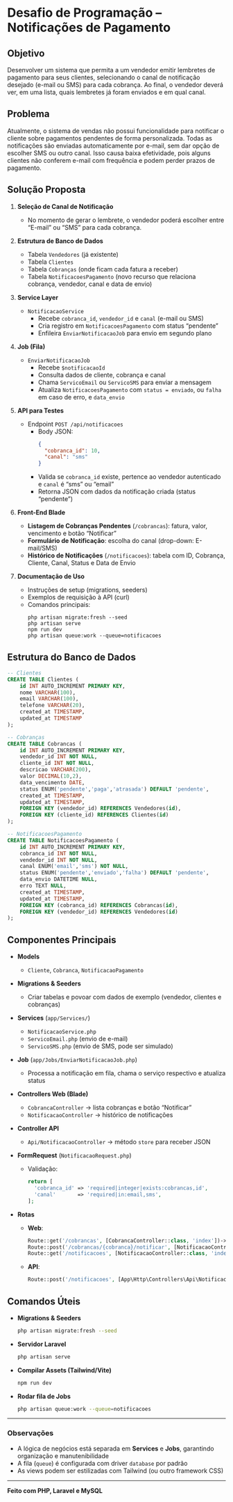 # Desafio de Programação – Notificações de Pagamento

## Objetivo  
Desenvolver um sistema que permita a um vendedor emitir lembretes de pagamento para seus clientes, selecionando o canal de notificação desejado (e-mail ou SMS) para cada cobrança. Ao final, o vendedor deverá ver, em uma lista, quais lembretes já foram enviados e em qual canal.

## Problema  
Atualmente, o sistema de vendas não possui funcionalidade para notificar o cliente sobre pagamentos pendentes de forma personalizada. Todas as notificações são enviadas automaticamente por e-mail, sem dar opção de escolher SMS ou outro canal. Isso causa baixa efetividade, pois alguns clientes não conferem e-mail com frequência e podem perder prazos de pagamento.

## Solução Proposta  
1. **Seleção de Canal de Notificação**  
   - No momento de gerar o lembrete, o vendedor poderá escolher entre “E-mail” ou “SMS” para cada cobrança.

2. **Estrutura de Banco de Dados**  
   - Tabela `Vendedores` (já existente)  
   - Tabela `Clientes`  
   - Tabela `Cobranças` (onde ficam cada fatura a receber)  
   - Tabela `NotificacoesPagamento` (novo recurso que relaciona cobrança, vendedor, canal e data de envio)  

3. **Service Layer**  
   - `NotificacaoService`  
     - Recebe `cobranca_id`, `vendedor_id` e `canal` (e-mail ou SMS)  
     - Cria registro em `NotificacoesPagamento` com status “pendente”  
     - Enfileira `EnviarNotificacaoJob` para envio em segundo plano

4. **Job (Fila)**  
   - `EnviarNotificacaoJob`  
     - Recebe `$notificacaoId`  
     - Consulta dados de cliente, cobrança e canal  
     - Chama `ServicoEmail` ou `ServicoSMS` para enviar a mensagem  
     - Atualiza `NotificacoesPagamento` com `status = enviado`, ou `falha` em caso de erro, e `data_envio`

5. **API para Testes**  
   - Endpoint `POST /api/notificacoes`  
     - Body JSON:  
       ```json
       {
         "cobranca_id": 10,
         "canal": "sms"
       }
       ```  
     - Valida se `cobranca_id` existe, pertence ao vendedor autenticado e `canal` é “sms” ou “email”  
     - Retorna JSON com dados da notificação criada (status “pendente”)

6. **Front-End Blade**  
   - **Listagem de Cobranças Pendentes** (`/cobrancas`): fatura, valor, vencimento e botão “Notificar”  
   - **Formulário de Notificação**: escolha do canal (drop-down: E-mail/SMS)  
   - **Histórico de Notificações** (`/notificacoes`): tabela com ID, Cobrança, Cliente, Canal, Status e Data de Envio

7. **Documentação de Uso**  
   - Instruções de setup (migrations, seeders)  
   - Exemplos de requisição à API (curl)  
   - Comandos principais:  
     ```
     php artisan migrate:fresh --seed
     php artisan serve
     npm run dev
     php artisan queue:work --queue=notificacoes
     ```

## Estrutura do Banco de Dados  

```sql
-- Clientes
CREATE TABLE Clientes (
    id INT AUTO_INCREMENT PRIMARY KEY,
    nome VARCHAR(100),
    email VARCHAR(100),
    telefone VARCHAR(20),
    created_at TIMESTAMP,
    updated_at TIMESTAMP
);

-- Cobranças
CREATE TABLE Cobrancas (
    id INT AUTO_INCREMENT PRIMARY KEY,
    vendedor_id INT NOT NULL,
    cliente_id INT NOT NULL,
    descricao VARCHAR(200),
    valor DECIMAL(10,2),
    data_vencimento DATE,
    status ENUM('pendente','paga','atrasada') DEFAULT 'pendente',
    created_at TIMESTAMP,
    updated_at TIMESTAMP,
    FOREIGN KEY (vendedor_id) REFERENCES Vendedores(id),
    FOREIGN KEY (cliente_id) REFERENCES Clientes(id)
);

-- NotificacoesPagamento
CREATE TABLE NotificacoesPagamento (
    id INT AUTO_INCREMENT PRIMARY KEY,
    cobranca_id INT NOT NULL,
    vendedor_id INT NOT NULL,
    canal ENUM('email','sms') NOT NULL,
    status ENUM('pendente','enviado','falha') DEFAULT 'pendente',
    data_envio DATETIME NULL,
    erro TEXT NULL,
    created_at TIMESTAMP,
    updated_at TIMESTAMP,
    FOREIGN KEY (cobranca_id) REFERENCES Cobrancas(id),
    FOREIGN KEY (vendedor_id) REFERENCES Vendedores(id)
);
```

## Componentes Principais

- **Models**  
  - `Cliente`, `Cobranca`, `NotificacaoPagamento`  

- **Migrations & Seeders**  
  - Criar tabelas e povoar com dados de exemplo (vendedor, clientes e cobranças)

- **Services** (`app/Services/`)  
  - `NotificacaoService.php`  
  - `ServicoEmail.php` (envio de e-mail)  
  - `ServicoSMS.php` (envio de SMS, pode ser simulado)

- **Job** (`app/Jobs/EnviarNotificacaoJob.php`)  
  - Processa a notificação em fila, chama o serviço respectivo e atualiza status

- **Controllers Web (Blade)**  
  - `CobrancaController` → lista cobranças e botão “Notificar”  
  - `NotificacaoController` → histórico de notificações  

- **Controller API**  
  - `Api/NotificacaoController` → método `store` para receber JSON

- **FormRequest** (`NotificacaoRequest.php`)  
  - Validação:  
    ```php
    return [
      'cobranca_id' => 'required|integer|exists:cobrancas,id',
      'canal'       => 'required|in:email,sms',
    ];
    ```

- **Rotas**  
  - **Web**:  
    ```php
    Route::get('/cobrancas', [CobrancaController::class, 'index'])->name('cobrancas.index');
    Route::post('/cobrancas/{cobranca}/notificar', [NotificacaoController::class, 'store'])->name('notificacoes.store');
    Route::get('/notificacoes', [NotificacaoController::class, 'index'])->name('notificacoes.index');
    ```
  - **API**:  
    ```php
    Route::post('/notificacoes', [App\Http\Controllers\Api\NotificacaoController::class, 'store']);
    ```

## Comandos Úteis

- **Migrations & Seeders**  
  ```bash
  php artisan migrate:fresh --seed
  ```

- **Servidor Laravel**  
  ```bash
  php artisan serve
  ```

- **Compilar Assets (Tailwind/Vite)**  
  ```bash
  npm run dev
  ```

- **Rodar fila de Jobs**  
  ```bash
  php artisan queue:work --queue=notificacoes
  ```

---

### Observações

- A lógica de negócios está separada em **Services** e **Jobs**, garantindo organização e manutenibilidade  
- A fila (`queue`) é configurada com driver `database` por padrão  
- As views podem ser estilizadas com Tailwind (ou outro framework CSS)

---

**Feito com PHP, Laravel e MySQL**  
